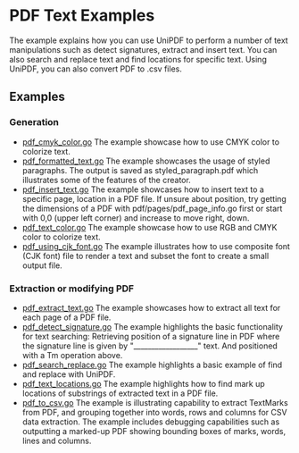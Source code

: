 # PDF Text Examples

The example explains how you can use UniPDF to perform a number of text manipulations such as detect signatures, extract and insert text. You can also search and replace text and find locations for specific text. Using UniPDF, you can also convert PDF to .csv files.

## Examples

### Generation
- [pdf_cmyk_color.go](pdf_cmyk_color.go) The example showcase how to use CMYK color to colorize text.
- [pdf_formatted_text.go](pdf_formatted_text.go) The example showcases the usage of styled paragraphs. The output is saved as styled_paragraph.pdf which illustrates some of the features of the creator.
- [pdf_insert_text.go](pdf_insert_text.go) The example showcases how to insert text to a specific page, location in a PDF file. If unsure about position, try getting the dimensions of a PDF with pdf/pages/pdf_page_info.go first or start with 0,0 (upper left corner) and increase to move right, down.
- [pdf_text_color.go](pdf_text_color.go) The example showcase how to use RGB and CMYK color to colorize text.
- [pdf_using_cjk_font.go](pdf_using_cjk_font.go) The example illustrates how to use composite font (CJK font) file to render a text and subset the font to create a small output file.

### Extraction or modifying PDF
- [pdf_extract_text.go](pdf_extract_text.go) The example showcases how to extract all text for each page of a PDF file.
- [pdf_detect_signature.go](pdf_detect_signature.go) The example highlights the basic functionality for text searching: Retrieving position of a signature line in PDF where the signature line is given by "__________________" text. And positioned with a Tm operation above.
- [pdf_search_replace.go](pdf_search_replace.go) The example highlights a basic example of find and replace with UniPDF.
- [pdf_text_locations.go](pdf_text_locations.go) The example highlights how to find mark up locations of substrings of extracted text in a PDF file.
- [pdf_to_csv.go](pdf_to_csv.go) The example is illustrating capability to extract TextMarks from PDF, and grouping together into words, rows and columns for CSV data extraction. The example includes debugging capabilities such as outputting a marked-up PDF showing bounding boxes of marks, words, lines and columns.
